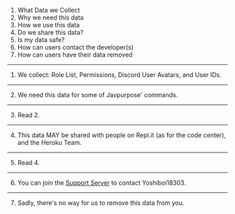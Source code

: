 1) What Data we Collect
2) Why we need this data
3) How we use this data
4) Do we share this data?
5) Is my data safe?
6) How can users contact the developer(s)
7) How can users have their data removed

-------------------------------------------

1) We collect: Role List, Permissions, Discord User Avatars, and User IDs.

-------------------------------------------

2) We need this data for some of Javpurpose' commands.

-------------------------------------------

3) Read 2.

-------------------------------------------

4) This data MAY be shared with people on Repl.it (as for the code center), and the Heroku Team.

-------------------------------------------

5) Read 4.

-------------------------------------------

6) You can join the [Support Server](https://discord.gg/wvCDhsXEDa) to contact Yoshiboi18303.

-------------------------------------------

7) Sadly, there's no way for us to remove this data from you.
